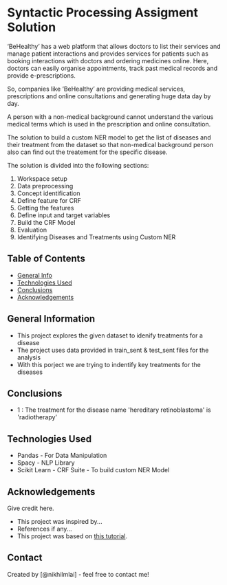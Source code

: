 # Syntactic Processing Assigment Solution
‘BeHealthy’ has a web platform that allows doctors to list their services and manage patient interactions and provides services for patients such as booking interactions with doctors and ordering medicines online. Here, doctors can easily organise appointments, track past medical records and provide e-prescriptions.

So, companies like ‘BeHealthy’ are providing medical services, prescriptions and online consultations and generating huge data day by day.

A person with a non-medical background cannot understand the various medical terms which is used in the prescription and online consultation. 

The solution to build a custom NER model to get the list of diseases and their treatment from the dataset so that non-medical background person also can find out the treatement for the specific disease.

The solution is divided into the following sections:

1. Workspace setup
2. Data preprocessing
3. Concept identification
4. Define feature for CRF
5. Getting the features
6. Define input and target variables
7. Build the CRF Model
8. Evaluation
9. Identifying Diseases and Treatments using Custom NER

## Table of Contents
* [General Info](#general-information)
* [Technologies Used](#technologies-used)
* [Conclusions](#conclusions)
* [Acknowledgements](#acknowledgements)

<!-- You can include any other section that is pertinent to your problem -->

## General Information
- This project explores the given dataset to idenify treatments for a disease 
- The project uses data provided in train_sent & test_sent files for the analysis
- With this porject we are trying to indentify key treatments for the diseases 

## Conclusions
- 1 : The treatment for the disease name 'hereditary retinoblastoma' is 'radiotherapy'

## Technologies Used
- Pandas - For Data Manipulation
- Spacy - NLP Library
- Scikit Learn - CRF Suite - To build custom NER Model

<!-- As the libraries versions keep on changing, it is recommended to mention the version of library used in this project -->

## Acknowledgements
Give credit here.
- This project was inspired by...
- References if any...
- This project was based on [this tutorial](https://www.example.com).


## Contact
Created by [@nikhilmlai] - feel free to contact me!


<!-- Optional -->
<!-- ## License -->
<!-- This project is open source and available under the [... License](). -->

<!-- You don't have to include all sections - just the one's relevant to your project -->
